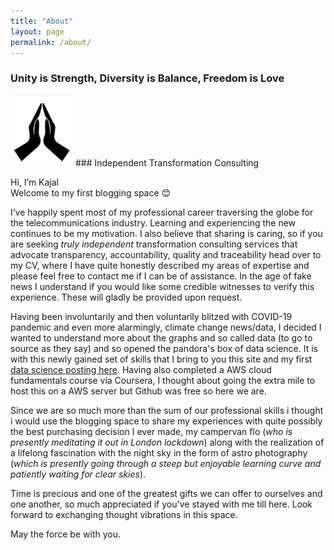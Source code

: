 ```yaml
---
title: "About"
layout: page
permalink: /about/
---
```


### Unity is Strength, Diversity is Balance, Freedom is Love  

<img src="/assets/img/docs/namaste.jpg" width="100">
###  Independent Transformation Consulting


Hi, I’m Kajal  
Welcome to my first blogging space 😊  

I’ve happily spent most of my professional career traversing the globe for the telecommunications industry. Learning  and experiencing the new continues to be my motivation. I also believe that sharing is caring, so if you are seeking  *truly independent* transformation consulting services that advocate transparency, accountability, quality and traceability head over to my CV, where I have quite honestly described my areas of expertise and please feel free to contact me if I can be of assistance. In the age of fake news I understand if you would like some credible witnesses to verify this experience. These will gladly be provided upon request.  

Having been involuntarily and then voluntarily blitzed with COVID-19 pandemic and even more alarmingly, climate change news/data, I decided I wanted to understand more about the graphs and so called data (to go to source as they say) and so opened the pandora's box of data science.  It is with this newly gained set of skills that I bring to you this site and my first [data science posting here](https://h4ppyd4ys.github.io/blog/2020/12/21/Data-Science1). Having also completed a AWS cloud fundamentals course via Coursera, I thought about going the extra mile to host this on a AWS server but Github was free so here we are.  

Since we are so much more than the sum of our professional skills i thought i would use the blogging space to share my experiences with quite possibly the best purchasing decision I ever made, my campervan flo (*who is presently meditating it out in London lockdown*) along with the realization of a lifelong fascination with the night sky in the form of astro photography (*which is presently going through a steep but enjoyable learning curve and patiently waiting for clear skies*).  

Time is precious and one of the greatest gifts we can offer to ourselves and one another, so much appreciated if you've stayed with me till here. Look forward to exchanging thought vibrations in this space.

May the force be with you.

